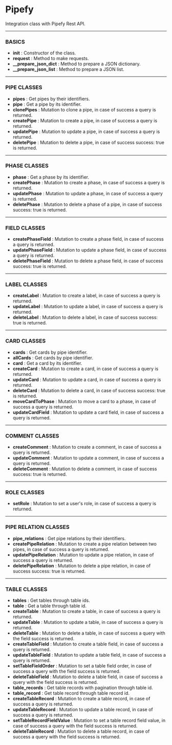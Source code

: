 # Pipefy
Integration class with Pipefy Rest API.

---

### BASICS
- **__init__** : Constructor of the class.
- **request** : Method to make requests.
- **__prepare_json_dict** : Method to prepare a JSON dictionary.
- **__prepare_json_list** : Method to prepare a JSON list.

---

### PIPE CLASSES
- **pipes** : Get pipes by their identifiers.
- **pipe** : Get a pipe by its identifier.
- **clonePipes** : Mutation to clone a pipe, in case of success a query is returned.
- **createPipe** : Mutation to create a pipe, in case of success a query is returned.
- **updatePipe** : Mutation to update a pipe, in case of success a query is returned.
- **deletePipe** : Mutation to delete a pipe, in case of success success: true is returned.

---

### PHASE CLASSES
- **phase** : Get a phase by its identifier.
- **createPhase** : Mutation to create a phase, in case of success a query is returned.
- **updatePhase** : Mutation to update a phase, in case of success a query is returned.
- **deletePhase** : Mutation to delete a phase of a pipe, in case of success success: true is returned.

---

### FIELD CLASSES
- **createPhaseField** : Mutation to create a phase field, in case of success a query is returned.
- **updatePhaseField** : Mutation to update a phase field, in case of success a query is returned.
- **deletePhaseField** : Mutation to delete a phase field, in case of success success: true is returned.

---

### LABEL CLASSES
- **createLabel** : Mutation to create a label, in case of success a query is returned.
- **updateLabel** : Mutation to update a label, in case of success a query is returned.
- **deleteLabel** : Mutation to delete a label, in case of success success: true is returned.

---

### CARD CLASSES
- **cards** : Get cards by pipe identifier.
- **allCards** : Get cards by pipe identifier.
- **card** : Get a card by its identifier.
- **createCard** : Mutation to create a card, in case of success a query is returned.
- **updateCard** : Mutation to update a card, in case of success a query is returned.
- **deleteCard** : Mutation to delete a card, in case of success success: true is returned.
- **moveCardToPhase** : Mutation to move a card to a phase, in case of success a query is returned.
- **updateCardField** : Mutation to update a card field, in case of success a query is returned.

---

### COMMENT CLASSES
- **createComment** : Mutation to create a comment, in case of success a query is returned.
- **updateComment** : Mutation to update a comment, in case of success a query is returned.
- **deleteComment** : Mutation to delete a comment, in case of success success: true is returned.

---

### ROLE CLASSES
- **setRole** : Mutation to set a user's role, in case of success a query is returned.

---

### PIPE RELATION CLASSES
- **pipe_relations** : Get pipe relations by their identifiers.
- **createPipeRelation** : Mutation to create a pipe relation between two pipes, in case of success a query is returned.
- **updatePipeRelation** : Mutation to update a pipe relation, in case of success a query is returned.
- **deletePipeRelation** : Mutation to delete a pipe relation, in case of success success: true is returned.

---

### TABLE CLASSES
- **tables** : Get tables through table ids.
- **table** : Get a table through table id.
- **createTable** : Mutation to create a table, in case of success a query is returned.
- **updateTable** : Mutation to update a table, in case of success a query is returned.
- **deleteTable** : Mutation to delete a table, in case of success a query with the field success is returned.
- **createTableField** : Mutation to create a table field, in case of success a query is returned.
- **updateTableField** : Mutation to update a table field, in case of success a query is returned.
- **setTableFieldOrder** : Mutation to set a table field order, in case of success a query with the field success is returned.
- **deleteTableField** : Mutation to delete a table field, in case of success a query with the field success is returned.
- **table_records** : Get table records with pagination through table id.
- **table_record** : Get table record through table record id.
- **createTableRecord** : Mutation to create a table record, in case of success a query is returned.
- **updateTableRecord** : Mutation to update a table record, in case of success a query is returned.
- **setTableRecordFieldValue** : Mutation to set a table record field value, in case of success a query with the field success is returned.
- **deleteTableRecord** : Mutation to delete a table record, in case of success a query with the field success is returned.
